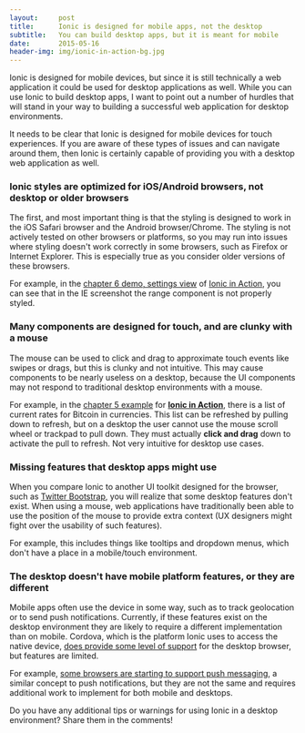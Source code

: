 ```yaml
---
layout:     post
title:      Ionic is designed for mobile apps, not the desktop
subtitle:   You can build desktop apps, but it is meant for mobile
date:       2015-05-16
header-img: img/ionic-in-action-bg.jpg
---
```


Ionic is designed for mobile devices, but since it is still technically a web application it could be used for desktop applications as well. While you can use Ionic to build desktop apps, I want to point out a number of hurdles that will stand in your way to building a successful web application for desktop environments.

It needs to be clear that Ionic is designed for mobile devices for touch experiences. If you are aware of these types of issues and can navigate around them, then Ionic is certainly capable of providing you with a desktop web application as well.

### Ionic styles are optimized for iOS/Android browsers, not desktop or older browsers

The first, and most important thing is that the styling is designed to work in the iOS Safari browser and the Android browser/Chrome. The styling is not actively tested on other browsers or platforms, so you may run into issues where styling doesn't work correctly in some browsers, such as Firefox or Internet Explorer. This is especially true as you consider older versions of these browsers.

For example, in the [chapter 6 demo, settings view](http://dev.modern.ie/tools/screenshots/#https://ionic-in-action-chapter6.herokuapp.com/#/settings) of [Ionic in Action](/about), you can see that in the IE screenshot the range component is not properly styled.

### Many components are designed for touch, and are clunky with a mouse

The mouse can be used to click and drag to approximate touch events like swipes or drags, but this is clunky and not intuitive. This may cause components to be nearly useless on a desktop, because the UI components may not respond to traditional desktop environments with a mouse.

For example, in the [chapter 5 example](https://ionic-in-action-chapter5.herokuapp.com/#/tabs/rates) for **[Ionic in Action](/about)**, there is a list of current rates for Bitcoin in currencies. This list can be refreshed by pulling down to refresh, but on a desktop the user cannot use the mouse scroll wheel or trackpad to pull down. They must actually **click and drag** down to activate the pull to refresh. Not very intuitive for desktop use cases.

### Missing features that desktop apps might use

When you compare Ionic to another UI toolkit designed for the browser, such as [Twitter Bootstrap](http://getbootstrap.com), you will realize that some desktop features don't exist. When using a mouse, web applications have traditionally been able to use the position of the mouse to provide extra context (UX designers might fight over the usability of such features).

For example, this includes things like tooltips and dropdown menus, which don't have a place in a mobile/touch environment.

### The desktop doesn't have mobile platform features, or they are different

Mobile apps often use the device in some way, such as to track geolocation or to send push notifications. Currently, if these features exist on the desktop environment they are likely to require a different implementation than on mobile. Cordova, which is the platform Ionic uses to access the native device, [does provide some level of support](http://www.raymondcamden.com/2014/09/24/Browser-as-a-platform-for-your-PhoneGapCordova-apps) for the desktop browser, but features are limited.

For example, [some browsers are starting to support push messaging](http://updates.html5rocks.com/2015/03/push-notificatons-on-the-open-web), a similar concept to push notifications, but they are not the same and requires additional work to implement for both mobile and desktops.

Do you have any additional tips or warnings for using Ionic in a desktop environment? Share them in the comments!
